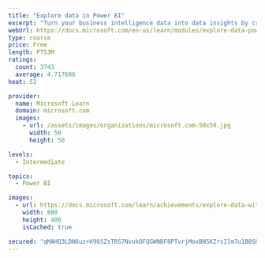 ```yaml
---
title: "Explore data in Power BI"
excerpt: "Turn your business intelligence data into data insights by creating and configuring Power BI dashboards."
webUrl: https://docs.microsoft.com/en-us/learn/modules/explore-data-power-bi/
type: course
price: Free
length: PT53M
ratings:
  count: 3743
  average: 4.717606
heat: 52

provider:
  name: Microsoft Learn
  domain: microsoft.com
  images:
    - url: /assets/images/organizations/microsoft.com-50x50.jpg
      width: 50
      height: 50

levels:
  - Intermediate

topics:
  - Power BI

images:
  - url: https://docs.microsoft.com/learn/achievements/explore-data-with-power-bi-desktop-social.png
    width: 800
    height: 400
    isCached: true

secured: "qMAHQ3LDN6uz+K96SZsTRS7NvukOFQGWNBF8PTvrjMoxBNSKZrsIlm7u1B8SOM5m1x+3hL6tz5EeX3TXSG5TjxNAHNc2G0FYrcrdu6flK5B28CCkftui8PhBljpjsXx0gxOIkxNRRUKufME+YrK/6X5i1/+7I0r5WmleqXmhQ8XvGTmL9K06RK8z4LJ3nGzP5nHiigTS9hKMVVQuEC4wS+MqwyY7+PEfDMbylibNIOKf4dQqI1rrJCRey0wuBEaMs2j5LwtM/nNbesChdh1X1POdJsQl645yNWIpIzTgcFvgtE1u8MvibY5UeEU6uoz87lqpAx58IhSULFtR2eIKdgqii6j0bcdF/r2Djrsnj3m4motIBJwpg78Ob/WYR6ATq1AfPSx4YLpzvRA1XHtx1Ibbal0nVdYgzPRIolFLfW4=;V8oJvWHOM6WZb6H1rtKhxQ=="
---
```


